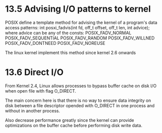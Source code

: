 # 13.5 Advising I/O patterns to kernel

POSIX define a template method for advising the kernel of a program's data
access patterns:
    int posxi_fadvis(int fd, off_t offset, off_t len, int advice);
where advice can be any of the consts:
    POSIX_FADV_NORMAL
    POSIX_FADV_SEQUENTIAL
    POSIX_FADV_RANDOM
    POSIX_FADV_WILLNED
    POSIX_FADV_DONTNEED
    POSIX_FADV_NOREUSE

The linux kernel implement this method since kernel 2.6 onwards

# 13.6 Direct I/O

From Kernel 2.4, Linux allows processes to bypass buffer cache on disk I/O
when open file with flag O_DIRECT.

The main concern here is that there is no way to ensure data integrity on disk
between a file descriptor opended with O_DIRECT in one process and without in
another process.

Also decrease performance greatly since the kernel can provide optimizations
on the buffer cache before performing disk write data.


